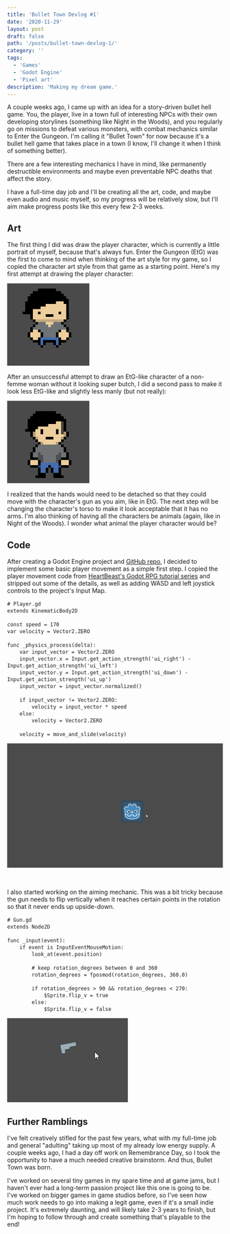 ```yaml
---
title: 'Bullet Town Devlog #1'
date: '2020-11-29'
layout: post
draft: false
path: '/posts/bullet-town-devlog-1/'
category: ''
tags:
  - 'Games'
  - 'Godot Engine'
  - 'Pixel art'
description: 'Making my dream game.'
---
```


A couple weeks ago, I came up with an idea for a story-driven bullet hell game. You, the player, live in a town full of
interesting NPCs with their own developing storylines (something like Night in the Woods), and you regularly go on
missions to defeat various monsters, with combat mechanics similar to Enter the Gungeon. I'm calling it "Bullet Town"
for now because it's a bullet hell game that takes place in a town (I know, I'll change it when I think of something
better).

There are a few interesting mechanics I have in mind, like permanently destructible environments and maybe even
preventable NPC deaths that affect the story.

I have a full-time day job and I'll be creating all the art, code, and maybe even audio and music myself, so my progress
will be relatively slow, but I'll aim make progress posts like this every few 2-3 weeks.

## Art

The first thing I did was draw the player character, which is currently a little portrait of myself, because that's
always fun. Enter the Gungeon (EtG) was the first to come to mind when thinking of the art style for my game, so I
copied the character art style from that game as a starting point. Here's my first attempt at drawing the player
character:

![Player 1](./player1.png)

After an unsuccessful attempt to draw an EtG-like character of a non-femme woman without it looking super butch, I did a
second pass to make it look less EtG-like and slightly less manly (but not really):

![Player 2](./player2.png)

I realized that the hands would need to be detached so that they could move with the character's gun as you aim, like in
EtG. The next step will be changing the character's torso to make it look acceptable that it has no arms. I'm also
thinking of having all the characters be animals (again, like in Night of the Woods). I wonder what animal the player
character would be?

## Code

After creating a Godot Engine project and [GitHub repo](https://github.com/robyn3choi/bullet-town), I decided to
implement some basic player movement as a simple first step. I copied the player movement code from
[HeartBeast's Godot RPG tutorial series](https://www.youtube.com/playlist?list=PL9FzW-m48fn2SlrW0KoLT4n5egNdX-W9a) and
stripped out some of the details, as well as adding WASD and left joystick controls to the project's Input Map.

```GDScript
# Player.gd
extends KinematicBody2D

const speed = 170
var velocity = Vector2.ZERO

func _physics_process(delta):
	var input_vector = Vector2.ZERO
	input_vector.x = Input.get_action_strength('ui_right') - Input.get_action_strength('ui_left')
	input_vector.y = Input.get_action_strength('ui_down') - Input.get_action_strength('ui_up')
	input_vector = input_vector.normalized()

	if input_vector != Vector2.ZERO:
		velocity = input_vector * speed
	else:
		velocity = Vector2.ZERO

	velocity = move_and_slide(velocity)
```

![Player movement](./movement.gif)

<br/>

I also started working on the aiming mechanic. This was a bit tricky because the gun needs to flip vertically when it
reaches certain points in the rotation so that it never ends up upside-down.

```GDScript
# Gun.gd
extends Node2D

func _input(event):
	if event is InputEventMouseMotion:
		look_at(event.position)

		# keep rotation_degrees between 0 and 360
		rotation_degrees = fposmod(rotation_degrees, 360.0)

		if rotation_degrees > 90 && rotation_degrees < 270:
			$Sprite.flip_v = true
		else:
			$Sprite.flip_v = false
```

![Gun rotation](./gun.gif)

## Further Ramblings

I've felt creatively stifled for the past few years, what with my full-time job and general "adulting" taking up most of
my already low energy supply. A couple weeks ago, I had a day off work on Remembrance Day, so I took the opportunity to
have a much needed creative brainstorm. And thus, Bullet Town was born.

I've worked on several tiny games in my spare time and at game jams, but I haven't ever had a long-term passion project
like this one is going to be. I've worked on bigger games in game studios before, so I've seen how much work needs to go
into making a legit game, even if it's a small indie project. It's extremely daunting, and will likely take 2-3 years to
finish, but I'm hoping to follow through and create something that's playable to the end!
